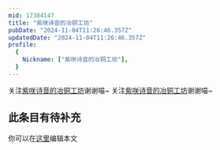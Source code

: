 ```yaml
---
mid: 17384147
title: "紫咲诗音的冶铜工坊"
pubDate: "2024-11-04T11:26:46.357Z"
updatedDate: "2024-11-04T11:26:46.357Z"
profile:
  {
    Nickname: ["紫咲诗音的冶铜工坊"],
  }
---
```


关注[紫咲诗音的冶铜工坊](https://space.bilibili.com/17384147)谢谢喵~ 关注[紫咲诗音的冶铜工坊](https://space.bilibili.com/17384147)谢谢喵~

## 此条目有待补充
你可以在[这里](https://github.com/Yuhanawa/VTuber.ICU-Content/edit/master/v/紫咲诗音的冶铜工坊/index.md)编辑本文
